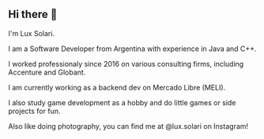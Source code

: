 ## Hi there 👋
I'm Lux Solari.

I am a Software Developer from Argentina with experience in Java and C++.

I worked professionaly since 2016 on various consulting firms, including Accenture and Globant.

I am currently working as a backend dev on Mercado Libre (MELI).

I also study game development as a hobby and do little games or side projects for fun.

Also like doing photography, you can find me at @lux.solari on Instagram!
<!--
**luxsolari/luxsolari** is a ✨ _special_ ✨ repository because its `README.md` (this file) appears on your GitHub profile.

Here are some ideas to get you started:

- 🔭 I’m currently working on ...
- 🌱 I’m currently learning ...
- 👯 I’m looking to collaborate on ...
- 🤔 I’m looking for help with ...
- 💬 Ask me about ...
- 📫 How to reach me: ...
- 😄 Pronouns: ...
- ⚡ Fun fact: ...
-->
